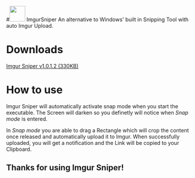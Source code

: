 #<img src="https://github.com/mrousavy/ImgurSniper/blob/master/ImgurSniper/Resources/Icon.png?raw=true" width="42"> ImgurSniper
An alternative to Windows' built in Snipping Tool with auto Imgur Upload.

# Downloads
[Imgur Sniper v1.0.1.2 (330KB)](https://github.com/mrousavy/ImgurSniper/blob/master/ImgurSniper/bin/Release/ImgurSniper.exe?raw=true)

# How to use
Imgur Sniper will automatically activate snap mode when you start the executable. The Screen will darken so you definetly will notice when _Snap mode_ is entered.

In _Snap mode_ you are able to drag a Rectangle which will crop the content once released and automatically upload it to Imgur. When successfully uploaded, you will get a notification and the Link will be copied to your Clipboard.


## Thanks for using Imgur Sniper!
